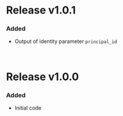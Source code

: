 # Release v1.0.1
### Added
- Output of identity parameter `principal_id`

&nbsp;

# Release v1.0.0
### Added
- Initial code
